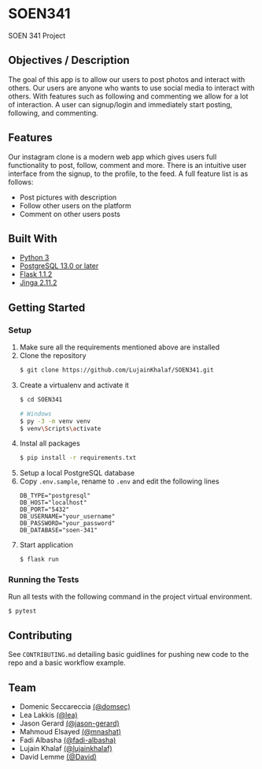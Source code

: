 # SOEN341
SOEN 341 Project

## Objectives / Description

The goal of this app is to allow our users to post photos and interact with others. Our users are anyone who wants to use social media to interact with others. With features such as following and commenting we allow for a lot of interaction. A user can signup/login and immediately start posting, following, and commenting.

## Features

Our instagram clone is a modern web app which gives users full functionality to post, follow, comment and more. There is an intuitive user interface from the signup, to the profile, to the feed. A full feature list is as follows:

- Post pictures with description
- Follow other users on the platform
- Comment on other users posts

## Built With

- [Python 3](https://www.python.org/)
- [PostgreSQL 13.0 or later](https://www.postgresql.org/)
- [Flask 1.1.2](https://flask.palletsprojects.com/en/1.1.x/)
- [Jinga 2.11.2](https://jinja.palletsprojects.com/en/2.11.x/)

## Getting Started

### Setup

1. Make sure all the requirements mentioned above are installed
2. Clone the repository 
    ```sh
    $ git clone https://github.com/LujainKhalaf/SOEN341.git
    ```
3. Create a virtualenv and activate it
    ```sh
    $ cd SOEN341

    # Windows
    $ py -3 -m venv venv
    $ venv\Scripts\activate
    ```
4. Instal all packages
    ```sh
    $ pip install -r requirements.txt
    ```
5. Setup a local PostgreSQL database
6. Copy `.env.sample`, rename to `.env` and edit the following lines
    ```
    DB_TYPE="postgresql"
    DB_HOST="localhost"
    DB_PORT="5432"
    DB_USERNAME="your_username"
    DB_PASSWORD="your_password"
    DB_DATABASE="soen-341"
    ```
7. Start application
    ```sh
    $ flask run
    ```

### Running the Tests

Run all tests with the following command in the project virtual environment.

```
$ pytest
```

## Contributing

See `CONTRIBUTING.md` detailing basic guidlines for pushing new code to the repo and a basic workflow example.

## Team

- Domenic Seccareccia [(@domsec)](https://github.com/domsec)
- Lea Lakkis [(@lea)](https://github.com/lealakkis)
- Jason Gerard [(@jason-gerard)](https://github.com/jason-gerard)
- Mahmoud Elsayed [(@mnashat)](https://github.com/mnashat)
- Fadi Albasha [(@fadi-albasha)](https://github.com/fadi-albasha)
- Lujain Khalaf [(@lujainkhalaf)](https://github.com/LujainKhalaf)
- David Lemme [(@David)](https://github.com/davrine)